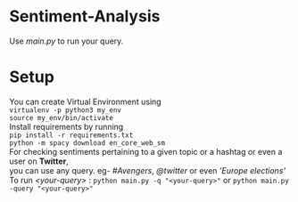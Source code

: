 # Sentiment-Analysis
Use *main.py* to run your query.
# Setup
You can create Virtual Environment using <br>
`virtualenv -p python3 my_env` <br>
`source my_env/bin/activate`
<br>
Install requirements by running
<br>
`pip install -r requirements.txt`
<br>
`python -m spacy download en_core_web_sm`
<br>
For checking sentiments pertaining to a given topic or a hashtag or even a user on **Twitter**, <br>
 you can use any query. eg- *#Avengers*, *@twitter* or even *'Europe elections'*
<br>	To run *\<your-query\>* :
`python main.py -q "<your-query>"` or
`python main.py -query "<your-query>"`